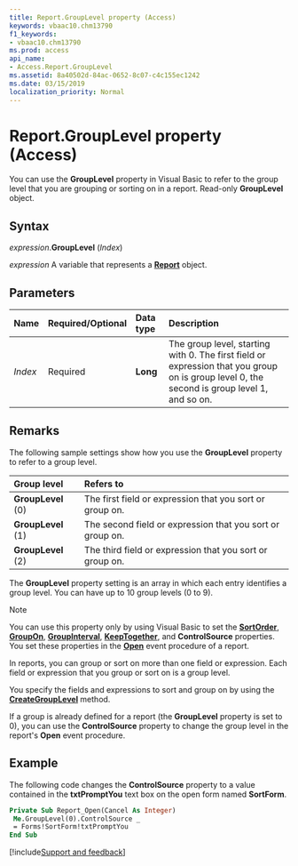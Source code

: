```yaml
---
title: Report.GroupLevel property (Access)
keywords: vbaac10.chm13790
f1_keywords:
- vbaac10.chm13790
ms.prod: access
api_name:
- Access.Report.GroupLevel
ms.assetid: 8a40502d-84ac-0652-8c07-c4c155ec1242
ms.date: 03/15/2019
localization_priority: Normal
---
```



# Report.GroupLevel property (Access)

You can use the **GroupLevel** property in Visual Basic to refer to the group level that you are grouping or sorting on in a report. Read-only **GroupLevel** object.


## Syntax

_expression_.**GroupLevel** (_Index_)

_expression_ A variable that represents a **[Report](Access.Report.md)** object.


## Parameters

|Name|Required/Optional|Data type|Description|
|:-----|:-----|:-----|:-----|
| _Index_|Required|**Long**|The group level, starting with 0. The first field or expression that you group on is group level 0, the second is group level 1, and so on.|

## Remarks

The following sample settings show how you use the **GroupLevel** property to refer to a group level.

|Group level|Refers to|
|:-----|:-----|
|**GroupLevel** (0)|The first field or expression that you sort or group on.|
|**GroupLevel** (1)|The second field or expression that you sort or group on.|
|**GroupLevel** (2)|The third field or expression that you sort or group on.|

The **GroupLevel** property setting is an array in which each entry identifies a group level. You can have up to 10 group levels (0 to 9).

> [!NOTE] 
> You can use this property only by using Visual Basic to set the **[SortOrder](Access.GroupLevel.SortOrder.md)**, **[GroupOn](Access.GroupLevel.GroupOn.md)**, **[GroupInterval](Access.GroupLevel.GroupInterval.md)**, **[KeepTogether](Access.GroupLevel.KeepTogether.md)**, and **ControlSource** properties. You set these properties in the **[Open](Access.Report.Open.md)** event procedure of a report.

In reports, you can group or sort on more than one field or expression. Each field or expression that you group or sort on is a group level.

You specify the fields and expressions to sort and group on by using the **[CreateGroupLevel](Access.Application.CreateGroupLevel.md)** method.

If a group is already defined for a report (the **GroupLevel** property is set to 0), you can use the **ControlSource** property to change the group level in the report's **Open** event procedure.


## Example

The following code changes the **ControlSource** property to a value contained in the **txtPromptYou** text box on the open form named **SortForm**.

```vb
Private Sub Report_Open(Cancel As Integer) 
 Me.GroupLevel(0).ControlSource _ 
 = Forms!SortForm!txtPromptYou 
End Sub
```



[!include[Support and feedback](~/includes/feedback-boilerplate.md)]